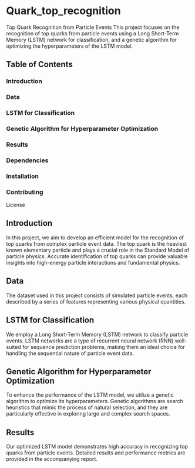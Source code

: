 # Quark_top_recognition
Top Quark Recognition from Particle Events
This project focuses on the recognition of top quarks from particle events using a Long Short-Term Memory (LSTM) network for classification, and a genetic algorithm for optimizing the hyperparameters of the LSTM model.

## Table of Contents
### Introduction

### Data

### LSTM for Classification

### Genetic Algorithm for Hyperparameter Optimization

### Results

### Dependencies

### Installation

### Contributing

License

## Introduction
In this project, we aim to develop an efficient model for the recognition of top quarks from complex particle event data. The top quark is the heaviest known elementary particle and plays a crucial role in the Standard Model of particle physics. Accurate identification of top quarks can provide valuable insights into high-energy particle interactions and fundamental physics.

## Data
The dataset used in this project consists of simulated particle events, each described by a series of features representing various physical quantities.

## LSTM for Classification
We employ a Long Short-Term Memory (LSTM) network to classify particle events. LSTM networks are a type of recurrent neural network (RNN) well-suited for sequence prediction problems, making them an ideal choice for handling the sequential nature of particle event data.

## Genetic Algorithm for Hyperparameter Optimization
To enhance the performance of the LSTM model, we utilize a genetic algorithm to optimize its hyperparameters. Genetic algorithms are search heuristics that mimic the process of natural selection, and they are particularly effective in exploring large and complex search spaces.

## Results
Our optimized LSTM model demonstrates high accuracy in recognizing top quarks from particle events. Detailed results and performance metrics are provided in the accompanying report.
